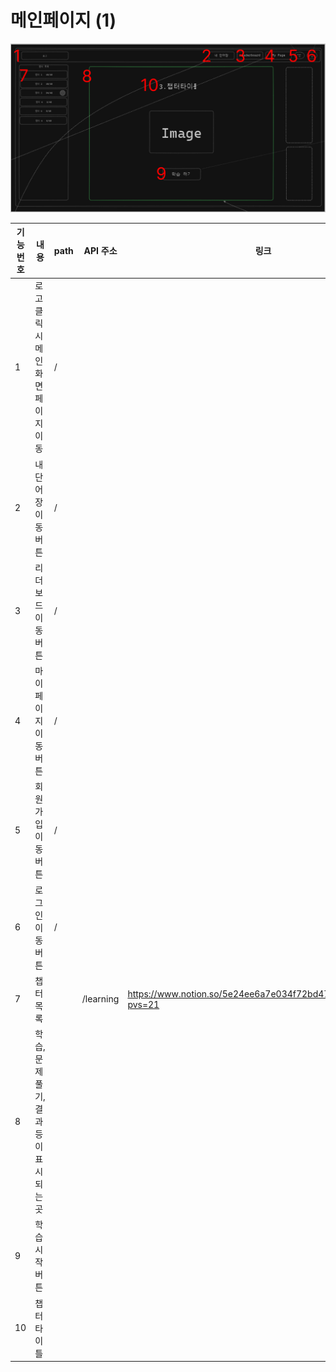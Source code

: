 # 메인페이지 (1)

![Untitled](%E1%84%86%E1%85%A6%E1%84%8B%E1%85%B5%E1%86%AB%E1%84%91%E1%85%A6%E1%84%8B%E1%85%B5%E1%84%8C%E1%85%B5%20(1)%2046d0840f957841c2b4a601f606144348/Untitled.png)

| 기능번호 | 내용 | path | API 주소 | 링크 |
| --- | --- | --- | --- | --- |
| 1 | 로고 클릭 시 메인화면 페이지 이동 | / |  |  |
| 2 | 내 단어장 이동 버튼 | / |  |  |
| 3 | 리더보드 이동 버튼 | / |  |  |
| 4 | 마이페이지 이동 버튼 | / |  |  |
| 5 | 회원가입 이동 버튼 | / |  |  |
| 6 | 로그인 이동 버튼 | / |  |  |
| 7 | 챕터 목록 |  | /learning | https://www.notion.so/5e24ee6a7e034f72bd47bda45b4ec322?pvs=21 |
| 8 | 학습, 문제풀기, 결과 등이 표시되는 곳 |  |  |  |
| 9 | 학습 시작 버튼 |  |  |  |
| 10 | 챕터 타이틀 |  |  |  |